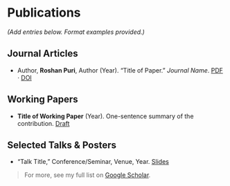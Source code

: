 

# Publications

*(Add entries below. Format examples provided.)*

## Journal Articles
- Author, **Roshan Puri**, Author (Year). “Title of Paper.” *Journal Name*. [PDF](#) · [DOI](#)

## Working Papers
- **Title of Working Paper** (Year). One-sentence summary of the contribution. [Draft](#)

## Selected Talks & Posters
- “Talk Title,” Conference/Seminar, Venue, Year. [Slides](#)

> For more, see my full list on
[Google Scholar](https://scholar.google.com/citations?user=Vcx8ZqsAAAAJ&hl=en).

